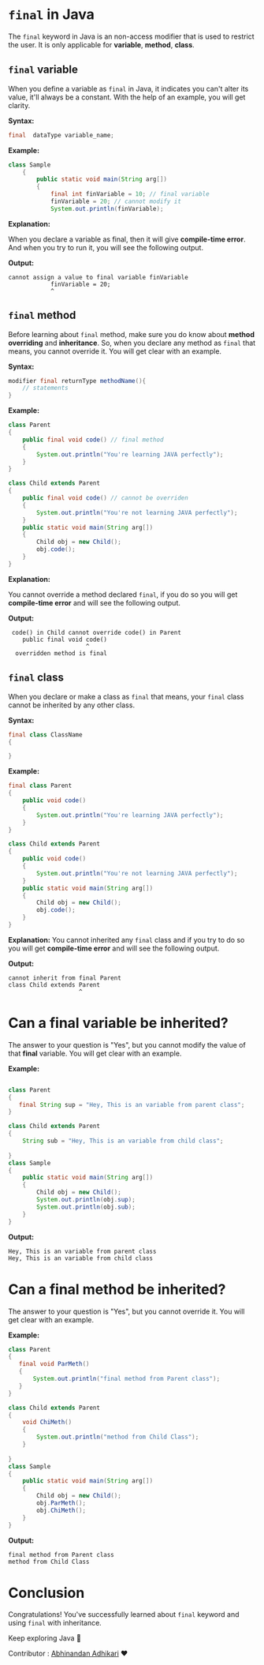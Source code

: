 # ```final``` in Java

The ```final``` keyword in Java is an non-access modifier that is used to restrict the user. It is only applicable for __variable__, __method__, __class__.

## ```final``` variable

When you define a variable as ```final``` in Java, it indicates you can't alter its value, it'll always be a constant. With the help of an example, you will get clarity.

__Syntax:__
```java
final  dataType variable_name;
```
__Example:__
```java
class Sample
    {
        public static void main(String arg[])
        {
            final int finVariable = 10; // final variable
            finVariable = 20; // cannot modify it
            System.out.println(finVariable);
```
__Explanation:__

When you declare a variable as final, then it will give __compile-time error__. And when you try to run it, you will see the following output.

__Output:__
```
cannot assign a value to final variable finVariable
            finVariable = 20;
            ^
```

## ```final``` method

Before learning about ```final``` method, make sure you do know about __method overriding__ and __inheritance__. So, when you declare any method as ```final``` that means, you cannot override it. You will get clear with an example.

__Syntax:__
```java
modifier final returnType methodName(){
    // statements
}
```
__Example:__

```java
class Parent 
{
    public final void code() // final method
    {
        System.out.println("You're learning JAVA perfectly");
    }
}

class Child extends Parent
{
    public final void code() // cannot be overriden
    {
        System.out.println("You're not learning JAVA perfectly");
    }
    public static void main(String arg[])
    {
        Child obj = new Child();
        obj.code();
    }
}
```

__Explanation:__

You cannot override a method declared ```final```, if you do so you will get __compile-time error__ and will see the following output.

__Output:__
```
 code() in Child cannot override code() in Parent
    public final void code()
                      ^
  overridden method is final
```

## ```final``` class

When you declare or make a class as ```final``` that means, your ```final``` class cannot be inherited by any other class.

__Syntax:__
```java
final class ClassName
{

}
```

__Example:__
```java
final class Parent 
{
    public void code()
    {
        System.out.println("You're learning JAVA perfectly");
    }
}

class Child extends Parent 
{
    public void code()
    {
        System.out.println("You're not learning JAVA perfectly");
    }
    public static void main(String arg[])
    {
        Child obj = new Child();
        obj.code();
    }
}
```

__Explanation:__
You cannot inherited any ```final``` class and if you try to do so you will get __compile-time error__ and will see the following output.

__Output:__
```
cannot inherit from final Parent
class Child extends Parent
                    ^
```

# Can a __final__ variable be inherited?

The answer to your question is "Yes", but you cannot modify the value of that __final__ variable. You will get clear with an example.

__Example:__
```java

class Parent 
{
   final String sup = "Hey, This is an variable from parent class";
}

class Child extends Parent
{
    String sub = "Hey, This is an variable from child class";
    
}
class Sample
{
    public static void main(String arg[])
    {
        Child obj = new Child();
        System.out.println(obj.sup);
        System.out.println(obj.sub);
    }
}

```

__Output:__
```
Hey, This is an variable from parent class
Hey, This is an variable from child class
```

# Can a __final__ method be inherited?

The answer to your question is "Yes", but you cannot override it. You will get clear with an example.

__Example:__

```java
class Parent 
{
   final void ParMeth()
   {
       System.out.println("final method from Parent class");
   }
}

class Child extends Parent
{
    void ChiMeth()
    {
        System.out.println("method from Child Class");
    }
    
}
class Sample
{
    public static void main(String arg[])
    {
        Child obj = new Child();
        obj.ParMeth();
        obj.ChiMeth();
    }
}
```

__Output:__

```
final method from Parent class
method from Child Class
```

# Conclusion

Congratulations! You've successfully learned about ```final``` keyword and using ```final``` with inheritance.

Keep exploring Java :wave:

Contributor : [Abhinandan Adhikari](https://github.com/AbhinandanAdhikari) :heart: